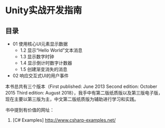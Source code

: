 # Unity实战开发指南

## 目录
- 01 使用核心UI元素显示数据
   - 1.2 显示“Hello World”文本消息
   - 1.3 显示数字时钟
   - 1.4 显示倒计时数字计数器
   - 1.5 创建渐变消失的消息
- 02 响应交互式UI的用户事件



本书总共有三个版本（First published: June 2013 Second edition: October 2015 Third edition: August 2018），我手中有第二版纸质版以及第三版电子版，现在主要以第三版为主，中文第二版纸质版为辅助进行学习和实践。

书中提到有价值的网址：
1. [C# Examples] http://www.csharp-examples.net/

